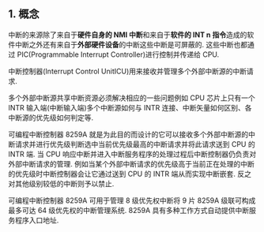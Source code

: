 ## 1. 概念

中断的来源除了来自于**硬件自身的 NMI 中断**和来自于**软件的 INT n 指令**造成的软件中断之外还有来自于**外部硬件设备**的中断这些中断是可屏蔽的. 这些中断也都通过 PIC(Programmable Interrupt Controller)进行控制并传递给 CPU.

中断控制器(Interrupt Control UnitICU)用来接收并管理多个外部中断源的中断请求.

多个外部中断源共享中断资源必须解决相应的一些问题例如 CPU 芯片上只有一个 INTR 输入端(中断输入端)多个中断源如何与 INTR 连接、中断矢量如何区别、各中断源的优先级如何判定等.

可编程中断控制器 8259A 就是为此目的而设计的它可以接收多个外部中断源的中断请求并进行优先级判断选中当前优先级最高的中断请求并将此请求送到 CPU 的 INTR 端. 当 CPU 响应中断并进入中断服务程序的处理过程后中断控制器仍负责对外部中断请求的管理. 例如当某个外部中断请求的优先级高于当前正在处理的中断的优先级时中断控制器会让它通过送到 CPU 的 INTR 端从而实现中断嵌套. 反之对其他级别较低的中断则予以禁止.


可编程中断控制器 8259A 可用于管理 8 级优先权中断将 9 片 8259A 级联可构成最多可达 64 级优先权的中断管理系统. 8259A 具有多种工作方式自动提供中断服务程序入口地址.
